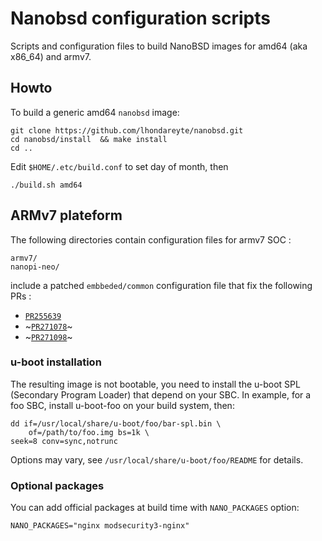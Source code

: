 #  Nanobsd configuration scripts

Scripts and configuration files to build NanoBSD images for amd64 (aka x86_64) and armv7.

## Howto

To build a generic amd64 `nanobsd` image:

    git clone https://github.com/lhondareyte/nanobsd.git  
    cd nanobsd/install  && make install
    cd ..

Edit `$HOME/.etc/build.conf` to set day of month, then

    ./build.sh amd64

## ARMv7 plateform

The following directories contain configuration files for armv7 SOC :

    armv7/
    nanopi-neo/

include a patched `embbeded/common` configuration file that fix the following PRs :

 * [`PR255639`](https://bugs.freebsd.org/bugzilla/show_bug.cgi?id=255639)
 * ~[`PR271078`](https://bugs.freebsd.org/bugzilla/show_bug.cgi?id=271078)~
 * ~[`PR271098`](https://bugs.freebsd.org/bugzilla/show_bug.cgi?id=271098)~

### u-boot installation

The resulting image is not bootable, you need to install the u-boot SPL (Secondary Program Loader) that depend on your SBC. In example, for a foo SBC, install u-boot-foo on your build system, then:

    dd if=/usr/local/share/u-boot/foo/bar-spl.bin \
        of=/path/to/foo.img bs=1k \
	seek=8 conv=sync,notrunc

Options may vary, see `/usr/local/share/u-boot/foo/README` for details.

### Optional packages

You can add official packages at build time with `NANO_PACKAGES` option: 

    NANO_PACKAGES="nginx modsecurity3-nginx"
